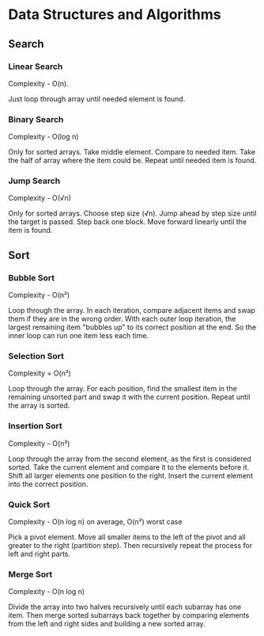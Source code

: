 # Data Structures and Algorithms

## Search

### Linear Search

Complexity - O(n).

Just loop through array until needed element is found.

### Binary Search

Complexity - O(log n)

Only for sorted arrays.
Take middle element. Compare to needed item. Take the half of array where the item could be. Repeat until needed item is found.

### Jump Search

Complexity - O(√n)

Only for sorted arrays.
Choose step size (√n). Jump ahead by step size until the target is passed. Step back one block. Move forward linearly until the item is found.

## Sort

### Bubble Sort

Complexity - O(n²)

Loop through the array. In each iteration, compare adjacent items and swap them if they are in the wrong order. With each outer loop iteration, the largest remaining item "bubbles up" to its correct position at the end. So the inner loop can run one item less each time.

### Selection Sort

Complexity = O(n²)

Loop through the array. For each position, find the smallest item in the remaining unsorted part and swap it with the current position. Repeat until the array is sorted.

### Insertion Sort

Complexity – O(n²)

Loop through the array from the second element, as the first is considered sorted.
Take the current element and compare it to the elements before it. Shift all larger elements one position to the right. Insert the current element into the correct position.

### Quick Sort

Complexity - O(n log n) on average, O(n²) worst case

Pick a pivot element. Move all smaller items to the left of the pivot and all greater to the right (partition step). Then recursively repeat the process for left and right parts.

### Merge Sort

Complexity - O(n log n)

Divide the array into two halves recursively until each subarray has one item. Then merge sorted subarrays back together by comparing elements from the left and right sides and building a new sorted array.
